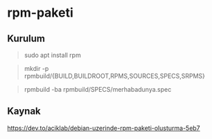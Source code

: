 # rpm-paketi

## Kurulum

> sudo apt install rpm

> mkdir -p rpmbuild/{BUILD,BUILDROOT,RPMS,SOURCES,SPECS,SRPMS}

> rpmbuild -ba rpmbuild/SPECS/merhabadunya.spec

## Kaynak

https://dev.to/aciklab/debian-uzerinde-rpm-paketi-olusturma-5eb7
